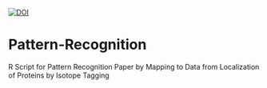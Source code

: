 [![DOI](https://zenodo.org/badge/DOI/10.5281/zenodo.5851697.svg)](https://doi.org/10.5281/zenodo.5851697)

# Pattern-Recognition
R Script for Pattern Recognition Paper by Mapping to Data from Localization of Proteins by Isotope Tagging

